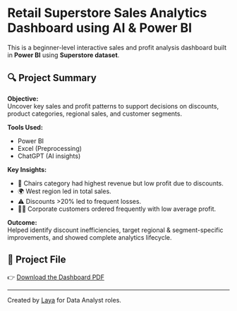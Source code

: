 # Retail Superstore Sales Analytics Dashboard using AI & Power BI

This is a beginner-level interactive sales and profit analysis dashboard built in **Power BI** using **Superstore dataset**.

## 🔍 Project Summary

**Objective:**  
Uncover key sales and profit patterns to support decisions on discounts, product categories, regional sales, and customer segments.

**Tools Used:**  
- Power BI  
- Excel (Preprocessing)  
- ChatGPT (AI insights)

**Key Insights:**  
- 📌 Chairs category had highest revenue but low profit due to discounts.  
- 🌍 West region led in total sales.  
- ⚠️ Discounts >20% led to frequent losses.  
- 🧑‍💼 Corporate customers ordered frequently with low average profit.

**Outcome:**  
Helped identify discount inefficiencies, target regional & segment-specific improvements, and showed complete analytics lifecycle.

## 📄 Project File

👉 [Download the Dashboard PDF](Retail_Superstore_Sales_Analytics_AI_PowerBI.pdf)

---

Created by [Laya](https://github.com/Laya-analytics) for Data Analyst roles.
